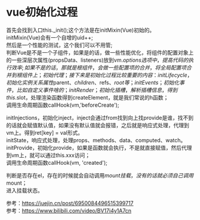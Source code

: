 # vue初始化过程

首先会找到入口this._init();这个方法是在initMixin(Vue)初始的。  
initMixin(Vue)会有一个自增的uid++;  
然后是一个性能的测试，这个我们可以不用管;  
判断Vue是不是一个子组件，如果是的话，做一些性能优化，将组件的配置对象上的一些深层次属性(propsData、listeners)放到vm.$options选项中，提高代码的执行效率;  
如果不是的话，那就是根组件，会做一些配置项的合并，将全局配置项合并到根组件上；  
初始代理；  
接下来是初始化过程比较重要的内容：  
initLifecycle，初始化实例关系属性$parent、$children、$refs、$root等；  
initEvents；初始化事件，比如自定义事件啥的；  
initRender；初始化插槽，解析插槽信息，得到this.$slot，处理渲染函数得到createElement，就是我们常说的h函数；  
调用生命周期函数callHook(vm,'beforeCreate');  

initInjections，初始化inject，inject会通过from找到向上找provide是谁，找不到的话就会赋值默认值，如果没有默认值就会报错，之后就是响应式处理，代理到vm上。得到ret[key] = val形式。  
initState，响应式处理，处理props、methods、data、computed、watch。  
initProvide，初始化provide，如果是函数就会执行，不是就直接赋值，然后代理到vm上，就可以通过this.xxx访问；  
调用生命周期函数callHook(vm, 'created');  

判断是否存在el，存在的时候就会自动调用$mount挂载，没有的话就必须自己调用$mount；  
进入挂载状态。  

参考：https://juejin.cn/post/6950084496515399717  
参考：https://www.bilibili.com/video/BV17i4y1A7cn  
